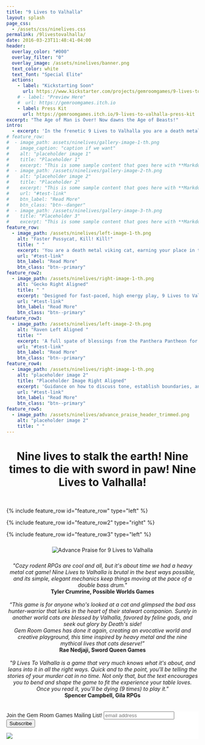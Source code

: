 ```yaml
---
title: "9 Lives to Valhalla"
layout: splash
page_css:
  - /assets/css/ninelives.css
permalink: /9livestovalhalla/
date: 2016-03-23T11:48:41-04:00
header:
  overlay_color: "#000"
  overlay_filter: "0"
  overlay_image: /assets/ninelives/banner.png
  text_color: white
  text_font: "Special Elite"
  actions:
    - label: "Kickstarting Soon"
      url: https://www.kickstarter.com/projects/gemroomgames/9-lives-to-valhalla
    # - label: "Preview Here"
    #  url: https://gemroomgames.itch.io
    - label: Press Kit
      url: https://gemroomgames.itch.io/9-lives-to-valhalla-press-kit
excerpt: "The Age of Man is Over! Now dawns the Age of Beasts!"
intro:
  - excerpt: 'In the frenetic 9 Lives to Valhalla you are a death metal viking cat earning your place in the drinking halls of Valhalla by casting a wake of blood and carnage upon the blighted earth. Guided personally by DEATH, your merry band will leave a wake of ruin ending only at the hands of a truly worthy foe. Nine lives to stalk the earth! Nine times to die with sword in paw! Nine Lives to Valhalla!'
# feature_row:
#  - image_path: assets/ninelives/gallery-image-1-th.png
#    image_caption: "caption if we want"
#    alt: "placeholder image 1"
#    title: "Placeholder 1"
#    excerpt: "This is some sample content that goes here with **Markdown** formatting."
#  - image_path: /assets/ninelives/gallery-image-2-th.png
#    alt: "placeholder image 2"
#    title: "Placeholder 2"
#    excerpt: "This is some sample content that goes here with **Markdown** formatting."
#    url: "#test-link"
#    btn_label: "Read More"
#    btn_class: "btn--danger"
#  - image_path: /assets/ninelives/gallery-image-3-th.png
#    title: "Placeholder 3"
#    excerpt: "This is some sample content that goes here with **Markdown** formatting."
feature_row:
  - image_path: /assets/ninelives/left-image-1-th.png
    alt: "Faster Pussycat, Kill! Kill!"
    title: " "
    excerpt: 'You are a death metal viking cat, earning your place in the drinking halls of Valhalla by casting a wake of blood and carnage upon the blighted earth in each of your 9 lives. Guided personally by DEATH, your merry band will leave a wake of ruin ending only at the hands of a truly worthy foe. Find treasures, trade with merchants, mercenaries, or ghosts, and follow DEATH to seek worthy foes, fiendish traps, and ensure your place among the greatest warriors of catkind!'
    url: "#test-link"
    btn_label: "Read More"
    btn_class: "btn--primary"
feature_row2:
  - image_path: /assets/ninelives/right-image-1-th.png
    alt: "Gecko Right Aligned"
    title: " "
    excerpt: 'Designed for fast-paced, high energy play, 9 Lives to Valhalla is a standalone, rules-light tabletop rpg for 2-6 players in the classic tradition of animal adventurers in a surprisingly dark fantasy world. It’s perfect for over-the-top livestreams, single-session games at your kitchen table, and joining your friends on a journey of brutal ferocity as you rampage through a cursed landscape against anyone who would resurrect ancient tyrannies.'
    url: "#test-link"
    btn_label: "Read More"
    btn_class: "btn--primary"
feature_row3:
  - image_path: /assets/ninelives/left-image-2-th.png
    alt: "Raven Left Aligned "
    title: ""
    excerpt: 'A full spate of blessings from the Panthera Pantheon for your Cat to earn through glorious death, including Witches Sight, Rustum’s Darting Flame, and Eyes that Burn as Stars!'
    url: "#test-link"
    btn_label: "Read More"
    btn_class: "btn--primary"
feature_row4:
  - image_path: /assets/ninelives/right-image-1-th.png
    alt: "placeholder image 2"
    title: "Placeholder Image Right Aligned"
    excerpt: 'Guidance on how to discuss tone, establish boundaries, and adjust situations on the fly to help all players enjoy an evening of outrageous ultra-violence.'
    url: "#test-link"
    btn_label: "Read More"
    btn_class: "btn--primary"
feature_row5:
  - image_path: /assets/ninelives/advance_praise_header_trimmed.png
    alt: "placeholder image 2"
    title: " "
---
```


<center><h1>Nine lives to stalk the earth! Nine times to die with sword in paw! Nine Lives to Valhalla!</h1></center><br>

{% include feature_row id="feature_row" type="left" %}

{% include feature_row id="feature_row2" type="right" %}

{% include feature_row id="feature_row3" type="left" %}

<p align="middle">
  <img src="{{ site.url }}/assets/ninelives/advance_praise_header_trimmed.png" alt="Advance Praise for 9 Lives to Valhalla" style="margin: 10px 25px 10px 25px;"/>
</p>
<center><i> "Cozy rodent RPGs are cool and all, but it's about time we had a heavy metal cat game! Nine Lives to Valhalla is brutal in the best ways possible, and its simple, elegant mechanics keep things moving at the pace of a double bass drum."</i><br>
<b>Tyler Crumrine, Possible Worlds Games</b><br>
<br>
<i>“This game is for anyone who's looked at a cat and glimpsed the bad ass hunter-warrior that lurks in the heart of their stalwart companion. Surely in another world cats are blessed by Valhalla, favored by feline gods, and seek out glory by Death's side!<br>
Gem Room Games has done it again, creating an evocative world and creative playground, this time inspired by heavy metal and the nine mythical lives that cats deserve!”</i><br>
<b>Rae Nedjaji, Sword Queen Games</b><br>
<br>
<i> "9 Lives To Valhalla is a game that very much knows what it's about, and leans into it in all the right ways. Quick and to the point, you'll be telling the stories of your murder cat in no time. Not only that, but the text encourages you to bend and shape the game to fit the experience your table loves. Once you read it, you'll be dying (9 times) to play it."</i><br>
<b>Spencer Campbell, Gila RPGs</b>
</center>
<br><br>
<!-- Begin Mailchimp Signup Form -->
<link href="//cdn-images.mailchimp.com/embedcode/horizontal-slim-10_7_dtp.css" rel="stylesheet" type="text/css">
<style type="text/css">
	#mc_embed_signup{background:#fff; clear:left; font:14px Helvetica,Arial,sans-serif; width:100%;}
	/* Add your own Mailchimp form style overrides in your site stylesheet or in this style block.
	   We recommend moving this block and the preceding CSS link to the HEAD of your HTML file. */
</style>
<div id="mc_embed_signup">
<form action="https://gemroomgames.us3.list-manage.com/subscribe/post?u=37261691aba985b7cdeaf9d8b&amp;id=9059331c9e" method="post" id="mc-embedded-subscribe-form" name="mc-embedded-subscribe-form" class="validate" target="_blank" novalidate>
    <div id="mc_embed_signup_scroll">
	<label for="mce-EMAIL">Join the Gem Room Games Mailing List!</label>
	<input type="email" value="" name="EMAIL" class="email" id="mce-EMAIL" placeholder="email address" required>
    <!-- real people should not fill this in and expect good things - do not remove this or risk form bot signups-->
    <div style="position: absolute; left: -5000px;" aria-hidden="true"><input type="text" name="b_37261691aba985b7cdeaf9d8b_9059331c9e" tabindex="-1" value=""></div>
        <div class="clear foot">
           <input type="submit" value="Subscribe" name="subscribe" id="mc-embedded-subscribe" class="button">
        </div>
	<p><a href="http://eepurl.com/hRqINX" title="Mailchimp - email marketing made easy and fun"><img class="referralBadge" src="https://eep.io/mc-cdn-images/template_images/branding_logo_text_dark_dtp.svg"></a></p>
    </div>
</form>
</div>

<!--End mc_embed_signup-->
<script src='https://storage.ko-fi.com/cdn/scripts/overlay-widget.js'></script>
<script>
  kofiWidgetOverlay.draw('gemroomgames', {
    'type': 'floating-chat',
    'floating-chat.donateButton.text': 'Support Us',
    'floating-chat.donateButton.background-color': '#794bc4',
    'floating-chat.donateButton.text-color': '#fff'
  });
</script>
